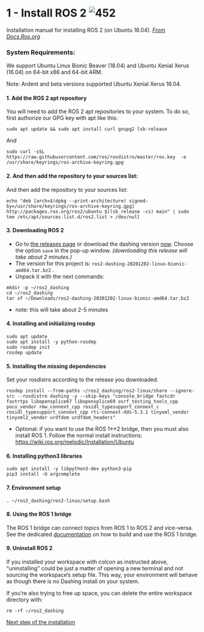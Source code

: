 # 1 - Install ROS 2  ![452](https://user-images.githubusercontent.com/79080234/118667055-f331df80-b7f3-11eb-9b9b-0debfd435b95.png)

Installation manual for installing ROS 2 (on Ubuntu 18.04).
[_From Docs.Ros.org_](https://docs.ros.org/en/foxy/Installation/Ubuntu-Install-Binary.html)

### System Requirements:
We support Ubuntu Linux Bionic Beaver (18.04) and Ubuntu Xenial Xerus (16.04) on 64-bit x86 and 64-bit ARM.

Note: Ardent and beta versions supported Ubuntu Xenial Xerus 16.04.
#### 1. Add the ROS 2 apt repository
You will need to add the ROS 2 apt repositories to your system. To do so, first authorize our GPG key with apt like this:
```
sudo apt update && sudo apt install curl gnupg2 lsb-release
```
And
```
sudo curl -sSL https://raw.githubusercontent.com/ros/rosdistro/master/ros.key  -o /usr/share/keyrings/ros-archive-keyring.gpg
```
#### 2. And then add the repository to your sources list:
And then add the repository to your sources list:
```
echo "deb [arch=$(dpkg --print-architecture) signed-by=/usr/share/keyrings/ros-archive-keyring.gpg] http://packages.ros.org/ros2/ubuntu $(lsb_release -cs) main" | sudo tee /etc/apt/sources.list.d/ros2.list > /dev/null
```
#### 3. Downloading ROS 2
- Go to [the releases page](https://github.com/ros2/ros2/releases) or download the dashing version [now](https://github.com/ros2/ros2/releases/download/release-dashing-20201202/ros2-dashing-20201202-linux-bionic-amd64.tar.bz2). Choose the option ` save ` in the pop-up window. _(downloading this release will take about 2 minutes.)_
- The version for this project is: `ros2-dashing-20201202-linux-bionic-amd64.tar.bz2` .
- Unpack it with the next commands:
```
mkdir -p ~/ros2_dashing
cd ~/ros2_dashing
tar xf ~/Downloads/ros2-dashing-20201202-linux-bionic-amd64.tar.bz2
```
- note:  this will take about 2-5 minutes
#### 4. Installing and initializing rosdep
```
sudo apt update
sudo apt install -y python-rosdep
sudo rosdep init
rosdep update
```

#### 5. Installing the missing dependencies
Set your rosdistro according to the release you downloaded.
```
rosdep install --from-paths ~/ros2_dashing/ros2-linux/share --ignore-src --rosdistro dashing -y --skip-keys "console_bridge fastcdr fastrtps libopensplice67 libopensplice69 osrf_testing_tools_cpp poco_vendor rmw_connext_cpp rosidl_typesupport_connext_c rosidl_typesupport_connext_cpp rti-connext-dds-5.3.1 tinyxml_vendor tinyxml2_vendor urdfdom urdfdom_headers"
```
 - Optional:  if you want to use the ROS 1<->2 bridge, then you must also install ROS 1. Follow the normal install instructions: https://wiki.ros.org/melodic/Installation/Ubuntu

#### 6. Installing python3 libraries
```
sudo apt install -y libpython3-dev python3-pip
pip3 install -U argcomplete
```

#### 7. Environment setup
```
. ~/ros2_dashing/ros2-linux/setup.bash
```

#### 8. Using the ROS 1 bridge
The ROS 1 bridge can connect topics from ROS 1 to ROS 2 and vice-versa. See the dedicated [documentation](https://github.com/ros2/ros1_bridge/blob/master/README.md) on how to build and use the ROS 1 bridge.

#### 9. Uninstall ROS 2
If you installed your workspace with colcon as instructed above, “uninstalling” could be just a matter of opening a new terminal and not sourcing the workspace’s setup file. This way, your environment will behave as though there is no Dashing install on your system.

If you’re also trying to free up space, you can delete the entire workspace directory with:
```
rm -rf ~/ros2_dashing
```

[Next step of the installation](https://github.com/mattijsk14/BinPicking/blob/main/Installation/2%20-%20Install%20OpenVino.md)
